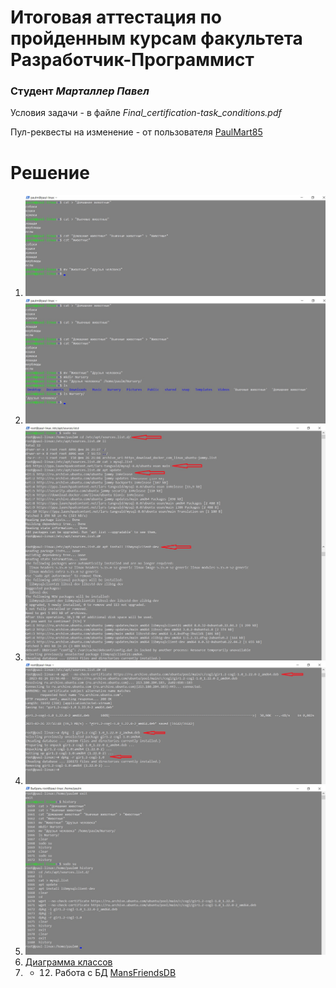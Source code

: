# Итоговая аттестация по пройденным курсам факультета **Разработчик-Программист**

### Студент *Марталлер Павел*

Условия задачи - в файле *Final_certification-task_conditions.pdf* 

Пул-реквесты на изменение - от пользователя [PaulMart85](https://github.com/PaulMart85 "Ссылка на аккаунт разработчика")

# Решение

1. ![Решение пункта 1](Images/Task1.jpg "Task1")
2. ![Решение пункта 2](Images/Task2.jpg "Task2")
3. ![Решение пункта 3](Images/Task3.jpg "Task3")
4. ![Решение пункта 4](Images/Task4.jpg "Task4")
5. ![Решение пункта 5](Images/Task5.jpg "Task5")
6.  [Диаграмма классов](Diagrams/ClassDiagram.drawio "Task6")
7. - 12. Работа с БД [MansFriendsDB](MansFriendsDB.sql "Task7-12")
